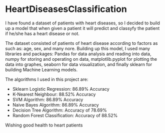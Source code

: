 # HeartDiseasesClassification
I have found a dataset of patients with heart diseases, so I decided to build up a model that when given a patient it will predict and classyfy the patient if he/she has a heart disease or not.

The dataset consisted of patients of heart disease according to factors as such as: age, sex, and many nore.
Building up this model, I used many libraries and packages: Pandas for data analysis and reading into data, numpy for storing and operating on data, matplotlib.pyplot for plotting the data into graphes, seaborn for data visualization, and finally sklearn for building Machine Learning models.

The algorithms I used in this project are:
 - Sklearn Logistic Regression:  86.89% Accuracy
 - K-Nearest Neighbour:  88.52% Accuracy
 - SVM Algorithm: 86.89% Accuracy
 - Naive Bayes Algorithm:  86.89% Accuracy
 - Decision Tree Algorithm: Accuracy of 78.69%
 - Random Forest Classification: Accuracy of 88.52%
 
 Wishing good health to heart patients 

